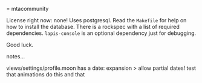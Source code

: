 = mtacommunity

License right now: none!
Uses postgresql. Read the `Makefile` for help on how to install the database.
There is a rockspec with a list of required dependencies. `lapis-console` is an optional dependency just for debugging.

Good luck.


notes...

views/settings/profile.moon has a date: expansion > allow partial dates!
test that animations do this and that
